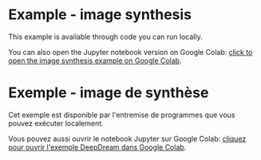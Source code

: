 # Example - image synthesis

This example is available through code you can run locally.

You can also open the Jupyter notebook version on Google Colab: [click to open the image synthesis example on Google Colab](https://colab.research.google.com/github/automachine-arts/automachine/blob/main/image_synthesis/deepdream.ipynb).

# Exemple - image de synthèse

Cet exemple est disponible par l'entremise de programmes que vous pouvez exécuter localement.

Vous pouvez aussi ouvrir le notebook Jupyter sur Google Colab: [cliquez pour ouvrir l'exemple DeepDream dans Google Colab](https://colab.research.google.com/github/automachine-arts/automachine/blob/main/image_synthesis/deepdream.ipynb).

